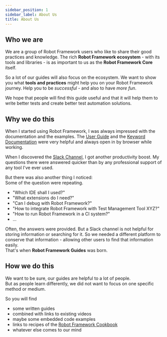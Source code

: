 ```yaml
---
sidebar_position: 1
sidebar_label: About Us
title: About Us
---
```


## Who we are

We are a group of Robot Framework users who like to share their good practices and knowledge.
The rich **Robot Framework ecosystem** - with its tools and libraries - is as important to us as the **Robot Framework Core** itself.  

So a lot of our guides will also focus on the ecosystem. 
We want to show you what **tools and practices** might help you on your Robot Framework journey.
Help you to be *successful* - and also to have *more fun*.

We hope that people will find this guide useful and that it will help them to write better tests and create better test automation solutions.

## Why we do this

When I started using Robot Framework, I was always impressed with the documentation and the examples.
The [User Guide](https://robotframework.org/robotframework/latest/RobotFrameworkUserGuide.html) and the [Keyword Documentation](https://robotframework.org/robotframework/#standard-libraries) were very helpful and always open in by browser while working. 

When I discovered the [Slack Channel](https://slack.robotframework.org/), I got another productivity boost. My questions there were answered quicker than by any professional support of any tool I've ever used.

But there was also another thing I noticed:  
Some of the question were repeating.
- "Which IDE shall I used?"
- "What extensions do I need?"
- "Can I debug with Robot Framework?"
- "How to integrate Robot Framework with Test Management Tool XYZ?"
- "How to run Robot Framework in a CI system?"
- ...

Often, the answers were provided.
But a Slack channel is not helpful for storing information or searching for it.
So we needed a different platform to conserve that information - allowing other users to find that information easily.  
That's when **Robot Framework Guides** was born.

## How we do this

We want to be sure, our guides are helpful to a lot of people.  
But as people learn differently, we did not want to focus on one specific method or medium.

So you will find 
- some written guides
- combined with links to existing videos
- maybe some embedded code examples
- links to recipes of the [Robot Framework Cookbook](https://github.com/adrianyorke/robotframework-cookbook/)
- whatever else comes to our mind
